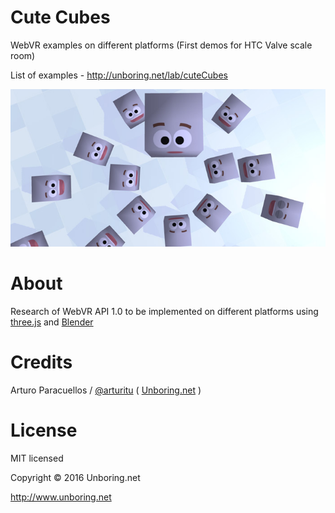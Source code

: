 # Cute Cubes
WebVR examples on different platforms (First demos for HTC Valve scale room)

List of examples - http://unboring.net/lab/cuteCubes

[![Cute cubes for HTC Vive](/assets/share.jpg)](http://unboring.net/lab/cuteCubes)
# About

Research of WebVR API 1.0 to be implemented on different platforms using [three.js](http://www.threejs.org) and [Blender](http://www.blender.org)

# Credits

Arturo Paracuellos / [@arturitu](http://twitter.com/arturitu) ( [Unboring.net](http://www.unboring.net) )

License
=======

MIT licensed

Copyright © 2016 Unboring.net

http://www.unboring.net
